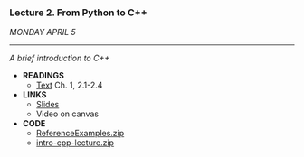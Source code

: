 ### Lecture 2. From Python to C++

*MONDAY APRIL 5*

***

*A brief introduction to C++*

- **READINGS**
  - [Text](../Reader-Beta-2012.pdf) Ch. 1, 2.1-2.4
- **LINKS**
  - [Slides](./Lecture2_slides.md)
  - Video on canvas
- **CODE**
  - [ReferenceExamples.zip](./ReferenceExamples.zip)
  - [intro-cpp-lecture.zip](./intro-cpp-lecture.zip)

